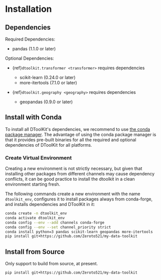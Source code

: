# Installation

## Dependencies

Required Dependencies:

- pandas (1.1.0 or later)

Optional Dependencies:

- {ref}`dtoolkit.transformer <transformer>` requires dependencies

  - scikit-learn (0.24.0 or later)
  - more-itertools (7.1.0 or later)

- {ref}`dtoolkit.geography <geography>` requires dependencies

  - geopandas (0.9.0 or later)

## Install with Conda

To install all DToolKit's dependencies, we recommend to use [the conda package manager](https://conda.io).
The advantage of using the conda package manager is that it provides pre-built binaries
for all the required and optional dependencies of DToolKit for all platforms.

### Create Virtual Environment

Creating a new environment is not strictly necessary,
but given that installing other packages from different channels may cause dependency conflicts,
it can be good practice to install the dtoolkit in a clean environment starting fresh.

The following commands create a new environment with the name `dtoolkit_env`,
configures it to install packages always from conda-forge, and installs dependencies and DToolKit in it:

```bash
conda create -n dtoolkit_env
conda activate dtoolkit_env
conda config --env --add channels conda-forge
conda config --env --set channel_priority strict
conda install python=3 pandas scikit-learn geopandas more-itertools
pip install git+https://github.com/Zeroto521/my-data-toolkit
```

## Install from Source

Only support to build from source, at present.

```bash
pip install git+https://github.com/Zeroto521/my-data-toolkit
```
